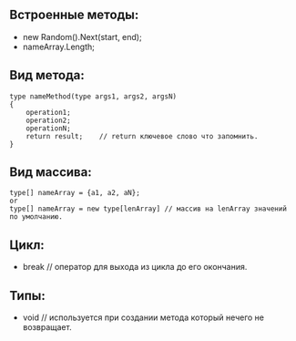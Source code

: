 ## Встроенные методы:
* new Random().Next(start, end);
* nameArray.Length;

## Вид метода:
    type nameMethod(type args1, args2, argsN)
    {   
        operation1;
        operation2;
        operationN;
        return result;    // return ключевое слово что запомнить.
    }

## Вид массива:
    type[] nameArray = {a1, a2, aN};
    or
    type[] nameArray = new type[lenArray] // массив на lenArray значений по умолчанию.

## Цикл:
* break   // оператор для выхода из цикла до его окончания.

## Типы:
* void   // используется при создании метода который нечего не возвращает.